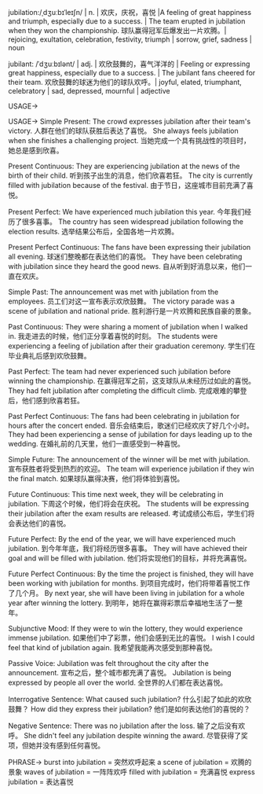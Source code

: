 jubilation:/ˌdʒuːbɪˈleɪʃn/ | n. | 欢庆，庆祝，喜悦 |A feeling of great happiness and triumph, especially due to a success. | The team erupted in jubilation when they won the championship. 球队赢得冠军后爆发出一片欢腾。|  rejoicing, exultation, celebration, festivity, triumph | sorrow, grief, sadness | noun

jubilant: /ˈdʒuːbɪlənt/ | adj. | 欢欣鼓舞的，喜气洋洋的 | Feeling or expressing great happiness, especially due to a success. |  The jubilant fans cheered for their team.  欢欣鼓舞的球迷为他们的球队欢呼。|  joyful, elated, triumphant, celebratory | sad, depressed, mournful | adjective

USAGE->

USAGE->
Simple Present:
The crowd expresses jubilation after their team's victory.  人群在他们的球队获胜后表达了喜悦。
She always feels jubilation when she finishes a challenging project. 当她完成一个具有挑战性的项目时，她总是感到欣喜。

Present Continuous:
They are experiencing jubilation at the news of the birth of their child. 听到孩子出生的消息，他们欣喜若狂。
The city is currently filled with jubilation because of the festival. 由于节日，这座城市目前充满了喜悦。

Present Perfect:
We have experienced much jubilation this year. 今年我们经历了很多喜事。
The country has seen widespread jubilation following the election results. 选举结果公布后，全国各地一片欢腾。

Present Perfect Continuous:
The fans have been expressing their jubilation all evening.  球迷们整晚都在表达他们的喜悦。
They have been celebrating with jubilation since they heard the good news.  自从听到好消息以来，他们一直在欢庆。


Simple Past:
The announcement was met with jubilation from the employees.  员工们对这一宣布表示欢欣鼓舞。
The victory parade was a scene of jubilation and national pride. 胜利游行是一片欢腾和民族自豪的景象。

Past Continuous:
They were sharing a moment of jubilation when I walked in. 我走进去的时候，他们正分享着喜悦的时刻。
The students were experiencing a feeling of jubilation after their graduation ceremony. 学生们在毕业典礼后感到欢欣鼓舞。

Past Perfect:
The team had never experienced such jubilation before winning the championship.  在赢得冠军之前，这支球队从未经历过如此的喜悦。
They had felt jubilation after completing the difficult climb. 完成艰难的攀登后，他们感到欣喜若狂。

Past Perfect Continuous:
The fans had been celebrating in jubilation for hours after the concert ended.  音乐会结束后，歌迷们已经欢庆了好几个小时。
They had been experiencing a sense of jubilation for days leading up to the wedding.  在婚礼前的几天里，他们一直感受到一种喜悦。

Simple Future:
The announcement of the winner will be met with jubilation. 宣布获胜者将受到热烈的欢迎。
The team will experience jubilation if they win the final match. 如果球队赢得决赛，他们将体验到喜悦。


Future Continuous:
This time next week, they will be celebrating in jubilation.  下周这个时候，他们将会在庆祝。
The students will be expressing their jubilation after the exam results are released. 考试成绩公布后，学生们将会表达他们的喜悦。

Future Perfect:
By the end of the year, we will have experienced much jubilation. 到今年年底，我们将经历很多喜事。
They will have achieved their goal and will be filled with jubilation. 他们将实现他们的目标，并将充满喜悦。

Future Perfect Continuous:
By the time the project is finished, they will have been working with jubilation for months. 到项目完成时，他们将带着喜悦工作了几个月。
By next year, she will have been living in jubilation for a whole year after winning the lottery. 到明年，她将在赢得彩票后幸福地生活了一整年。


Subjunctive Mood:
If they were to win the lottery, they would experience immense jubilation. 如果他们中了彩票，他们会感到无比的喜悦。
I wish I could feel that kind of jubilation again. 我希望我能再次感受到那种喜悦。

Passive Voice:
Jubilation was felt throughout the city after the announcement.  宣布之后，整个城市都充满了喜悦。
Jubilation is being expressed by people all over the world. 全世界的人们都在表达喜悦。


Interrogative Sentence:
What caused such jubilation?  什么引起了如此的欢欣鼓舞？
How did they express their jubilation?  他们是如何表达他们的喜悦的？


Negative Sentence:
There was no jubilation after the loss.  输了之后没有欢呼。
She didn't feel any jubilation despite winning the award. 尽管获得了奖项，但她并没有感到任何喜悦。


PHRASE->
burst into jubilation = 突然欢呼起来
a scene of jubilation = 欢腾的景象
waves of jubilation = 一阵阵欢呼
filled with jubilation = 充满喜悦
express jubilation = 表达喜悦
